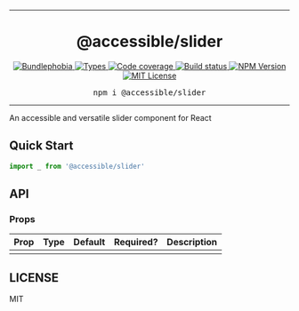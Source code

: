 <hr>
<div align="center">
  <h1 align="center">
    @accessible/slider
  </h1>
</div>

<p align="center">
  <a href="https://bundlephobia.com/result?p=@accessible/slider">
    <img alt="Bundlephobia" src="https://img.shields.io/bundlephobia/minzip/@accessible/slider?style=for-the-badge&labelColor=24292e">
  </a>
  <a aria-label="Types" href="https://www.npmjs.com/package/@accessible/slider">
    <img alt="Types" src="https://img.shields.io/npm/types/@accessible/slider?style=for-the-badge&labelColor=24292e">
  </a>
  <a aria-label="Code coverage report" href="https://codecov.io/gh/accessible-ui/slider">
    <img alt="Code coverage" src="https://img.shields.io/codecov/c/gh/accessible-ui/slider?style=for-the-badge&labelColor=24292e">
  </a>
  <a aria-label="Build status" href="https://travis-ci.org/accessible-ui/slider">
    <img alt="Build status" src="https://img.shields.io/travis/accessible-ui/slider?style=for-the-badge&labelColor=24292e">
  </a>
  <a aria-label="NPM version" href="https://www.npmjs.com/package/@accessible/slider">
    <img alt="NPM Version" src="https://img.shields.io/npm/v/@accessible/slider?style=for-the-badge&labelColor=24292e">
  </a>
  <a aria-label="License" href="https://jaredlunde.mit-license.org/">
    <img alt="MIT License" src="https://img.shields.io/npm/l/@accessible/slider?style=for-the-badge&labelColor=24292e">
  </a>
</p>

<pre align="center">npm i @accessible/slider</pre>
<hr>

An accessible and versatile slider component for React

## Quick Start

```jsx harmony
import _ from '@accessible/slider'
```

## API

### Props

| Prop | Type | Default | Required? | Description |
| ---- | ---- | ------- | --------- | ----------- |
|      |      |         |           |             |

## LICENSE

MIT
